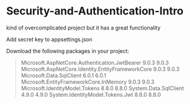 # Security-and-Authentication-Intro

kind of overcomplicated project but it has a great functionality

Add secret key to appsettings.json

Download the following packages in your project:

   > Microsoft.AspNetCore.Authentication.JwtBearer          9.0.3       9.0.3
   > Microsoft.AspNetCore.Identity.EntityFrameworkCore      9.0.3       9.0.3
   > Microsoft.Data.SqlClient                               6.0.1       6.0.1
   > Microsoft.EntityFrameworkCore.InMemory                 9.0.3       9.0.3
   > Microsoft.IdentityModel.Tokens                         8.8.0       8.8.0
   > System.Data.SqlClient                                  4.9.0       4.9.0
   > System.IdentityModel.Tokens.Jwt                        8.8.0       8.8.0
